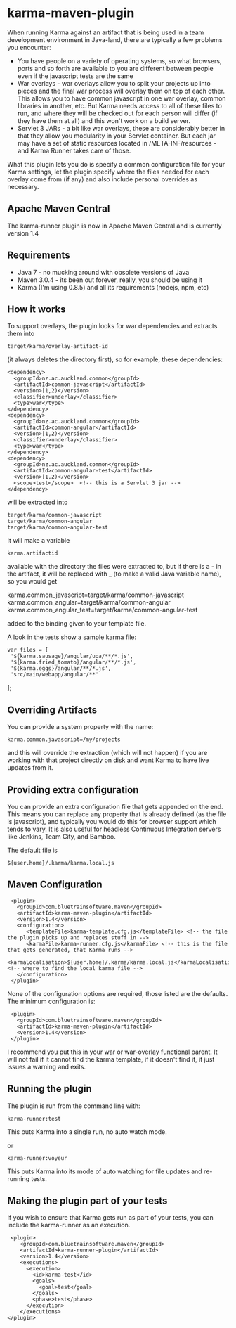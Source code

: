 karma-maven-plugin
==================

When running Karma against an artifact that is being used in a team development environment in Java-land, there are typically a few problems you encounter:

* You have people on a variety of operating systems, so what browsers, ports and so forth are available to you are different between people even if the javascript tests are the same
* War overlays - war overlays allow you to split your projects up into pieces and the final war process will overlay them on top of each other. This allows you to have common javascript in one war overlay,
common libraries in another, etc. But Karma needs access to all of these files to run, and where they will be checked out for each person will differ (if they have them at all) and this won't work on a build server.
* Servlet 3 JARs - a bit like war overlays, these are considerably better in that they allow you modularity in your Servlet container. But each jar may have a set of static resources located in
/META-INF/resources - and Karma Runner takes care of those.

What this plugin lets you do is specify a common configuration file for your Karma settings, let the plugin specify where the files needed for each overlay come from (if any) and also include personal
overrides as necessary.

Apache Maven Central
--------------------

The karma-runner plugin is now in Apache Maven Central and is currently version 1.4

Requirements
------------
* Java 7 - no mucking around with obsolete versions of Java
* Maven 3.0.4 - its been out forever, really, you should be using it
* Karma (I'm using 0.8.5) and all its requirements (nodejs, npm, etc)

How it works
------------

To support overlays, the plugin looks for war dependencies and extracts them into

    target/karma/overlay-artifact-id

(it always deletes the directory first), so for example, these dependencies:

    <dependency>
      <groupId>nz.ac.auckland.common</groupId>
      <artifactId>common-javascript</artifactId>
      <version>[1,2)</version>
      <classifier>underlay</classifier>
      <type>war</type>
    </dependency>
    <dependency>
      <groupId>nz.ac.auckland.common</groupId>
      <artifactId>common-angular</artifactId>
      <version>[1,2)</version>
      <classifier>underlay</classifier>
      <type>war</type>
    </dependency>
    <dependency>
      <groupId>nz.ac.auckland.common</groupId>
      <artifactId>common-angular-test</artifactId>
      <version>[1,2)</version>
      <scope>test</scope>  <!-- this is a Servlet 3 jar -->
    </dependency>

will be extracted into

    target/karma/common-javascript
    target/karma/common-angular
    target/karma/common-angular-test

It will make a variable

    karma.artifactid

available with the directory the files were extracted to, but if there is a - in the artifact, it will be replaced with _ (to make a valid Java variable name), so you would get

   karma.common_javascript=target/karma/common-javascript
   karma.common_angular=target/karma/common-angular
   karma.common_angular_test=target/karma/common-angular-test

added to the binding given to your template file.

A look in the tests show a sample karma file:

    var files = [
     '${karma.sausage}/angular/uoa/**/*.js',
     '${karma.fried_tomato}/angular/**/*.js',
     '${karma.eggs}/angular/**/*.js',
     'src/main/webapp/angular/**'
   ];

Overriding Artifacts
--------------------

You can provide a system property with the name:

    karma.common.javascript=/my/projects

and this will override the extraction (which will not happen) if you are working with that project directly on disk and want Karma to have live updates from it.

Providing extra configuration
-----------------------------

You can provide an extra configuration file that gets appended on the end. This means you can replace any property that is already defined (as the file is javascript), and typically you would do this
for browser support which tends to vary. It is also useful for headless Continuous Integration servers like Jenkins, Team City, and Bamboo.

The default file is

    ${user.home}/.karma/karma.local.js

Maven Configuration
-------------------


     <plugin>
       <groupId>com.bluetrainsoftware.maven</groupId>
       <artifactId>karma-maven-plugin</artifactId>
       <version>1.4</version>
       <configuration>
          <templateFile>karma-template.cfg.js</templateFile> <!-- the file the plugin picks up and replaces stuff in -->
          <karmaFile>karma-runner.cfg.js</karmaFile> <!-- this is the file that gets generated, that Karma runs -->
          <karmaLocalisation>${user.home}/.karma/karma.local.js</karmaLocalisation> <!-- where to find the local karma file -->
       </configuration>
     </plugin>

None of the configuration options are required, those listed are the defaults. The minimum configuration is:

     <plugin>
       <groupId>com.bluetrainsoftware.maven</groupId>
       <artifactId>karma-maven-plugin</artifactId>
       <version>1.4</version>
     </plugin>

I recommend you put this in your war or war-overlay functional parent. It will not fail if it cannot find the karma template, if it doesn't find it, it just issues a warning and exits.

Running the plugin
------------------

The plugin is run from the command line with:

    karma-runner:test

This puts Karma into a single run, no auto watch mode.

or

    karma-runner:voyeur

This puts Karma into its mode of auto watching for file updates and re-running tests.

Making the plugin part of your tests
------------------------------------

If you wish to ensure that Karma gets run as part of your tests, you can include the karma-runner as an execution.

     <plugin>
        <groupId>com.bluetrainsoftware.maven</groupId>
        <artifactId>karma-runner-plugin</artifactId>
        <version>1.4</version>
        <executions>
          <execution>
            <id>karma-test</id>
            <goals>
              <goal>test</goal>
            </goals>
            <phase>test</phase>
          </execution>
        </executions>
    </plugin>

